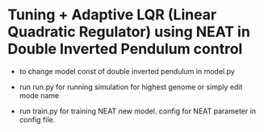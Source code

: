 # Tuning + Adaptive LQR (Linear Quadratic Regulator) using NEAT in Double Inverted Pendulum control

- to change model const of double inverted pendulum in model.py

- run run.py for running simulation for highest genome or simply edit mode name

- run train.py for training NEAT new model. config for NEAT parameter in config file.
